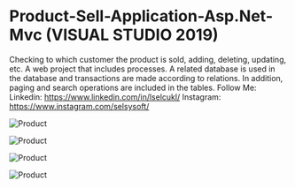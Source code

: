 # Product-Sell-Application-Asp.Net-Mvc (VISUAL STUDIO 2019)
Checking to which customer the product is sold, adding, deleting, updating, etc. A web project that includes processes. A related database is used in the database and transactions are made according to relations. In addition, paging and search operations are included in the tables.
Follow Me: 
Linkedin: https://www.linkedin.com/in/lselcukl/ 
Instagram: https://www.instagram.com/selsysoft/

![Product](https://user-images.githubusercontent.com/67559667/98142776-49cf7000-1ed9-11eb-906c-486ab98bbea0.png)

![Product](https://user-images.githubusercontent.com/67559667/98142902-7c796880-1ed9-11eb-986a-a412a5038345.png)

![Product](https://user-images.githubusercontent.com/67559667/98143007-a5016280-1ed9-11eb-806d-408bcbd651f6.png)

![Product](https://user-images.githubusercontent.com/67559667/98143234-e7c33a80-1ed9-11eb-87cf-d295fb5b41df.png)
